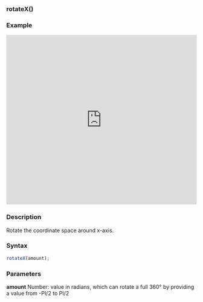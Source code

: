 ### rotateX()

### Example

<iframe width="100%" height="450px" src="https://shader-park.appspot.com/sculpture/-Ljgp-Y6mjF6f6joRcul?example=true&embed=true" frameborder="0"></iframe>

### Description
Rotate the coordinate space around x-axis.

### Syntax
```js
rotateX(amount);
```
### Parameters
**amount** Number: value in radians, which can rotate a full 360° by providing a value from -PI/2 to PI/2